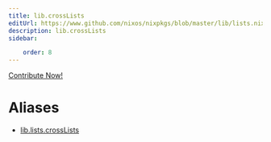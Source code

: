 ```yaml
---
title: lib.crossLists
editUrl: https://www.github.com/nixos/nixpkgs/blob/master/lib/lists.nix#L1042C6
description: lib.crossLists
sidebar:

    order: 8
---
```


<a href="https://www.github.com/nixos/nixpkgs/blob/master/lib/lists.nix#L1042C6">Contribute Now!</a>


# Aliases

- [lib.lists.crossLists](/nix-doc-comments/reference/lib/lists/lib-lists-crossLists)


